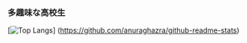 ### 多趣味な高校生

[![Top Langs](https://github-readme-stats.vercel.app/api/top-langs/?username=NekosanQ&layout=compact&theme=merko)]
(https://github.com/anuraghazra/github-readme-stats)
